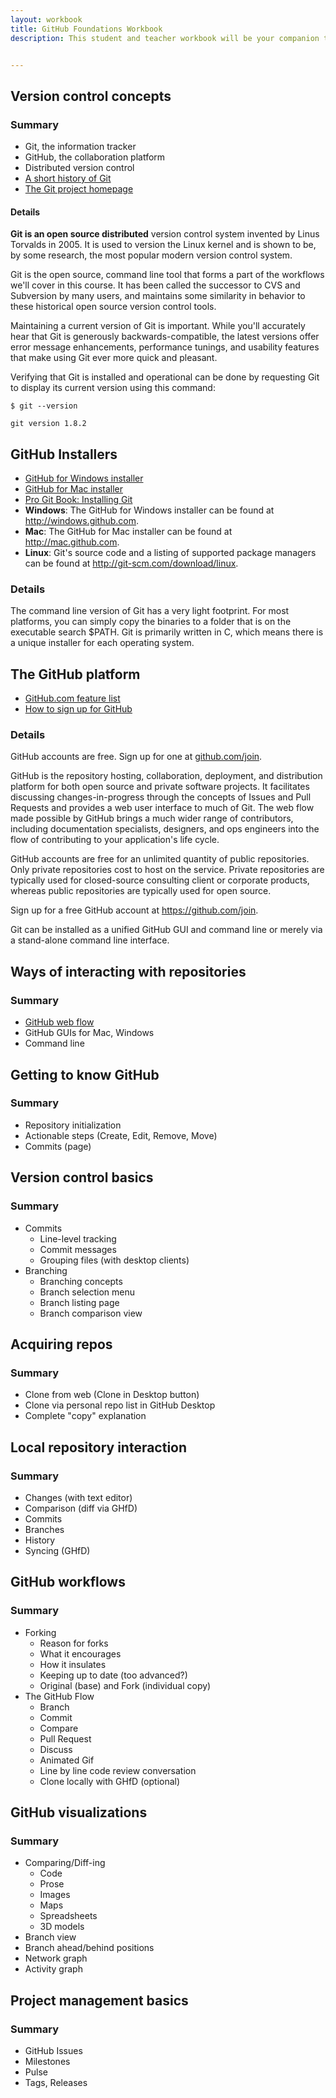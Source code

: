 ```yaml
---
layout: workbook
title: GitHub Foundations Workbook
description: This student and teacher workbook will be your companion to the GitHub Foundations class taught by the GitHub Training Team and other educational groups. In this course, you'll learn basic collaboration skills towards a productive use of Git and GitHub in your open source work and daily job assignments.


---
```


## Version control concepts

### Summary
* Git, the information tracker
* GitHub, the collaboration platform
* Distributed version control
* <a href="http://git-scm.com/book/en/Getting-Started-A-Short-History-of-Git" class="booklink">A short history of Git</a>
* <a href="http://git-scm.com" class="weblink">The Git project homepage</a>

#### Details
__Git is an open source distributed__ version control system invented by Linus Torvalds in 2005.  It is used to version the Linux kernel and is shown to be, by some research, the most popular modern version control system.

Git is the open source, command line tool that forms a part of the workflows we'll cover in this course.  It has been called the successor to CVS and Subversion by many users, and maintains some similarity in behavior to these historical open source version control tools.

Maintaining a current version of Git is important. While you'll accurately hear that Git is generously backwards-compatible, the latest versions offer error message enhancements, performance tunings, and usability features that make using Git ever more quick and pleasant.

Verifying that Git is installed and operational can be done by requesting Git to display its current version using this command:

``` shell
$ git --version

git version 1.8.2
```

##  GitHub Installers
* <a href="http://windows.github.com" class="weblink">GitHub for Windows installer</a>
* <a href="http://mac.github.com" class="weblink">GitHub for Mac installer</a>
* <a href="http://git-scm.com/book/en/Getting-Started-Installing-Git" class="booklink">Pro Git Book: Installing Git</a>
* **Windows**: The GitHub for Windows installer can be found at http://windows.github.com.
* **Mac**: The GitHub for Mac installer can be found at http://mac.github.com.
* **Linux**: Git's source code and a listing of supported package managers can be found at http://git-scm.com/download/linux.

### Details
The command line version of Git has a very light footprint. For most platforms, you can simply copy the binaries to a folder that is on the executable search $PATH. Git is primarily written in C, which means there is a unique installer for each operating system.


## The GitHub platform
*  <a href="https://github.com/features" class="githublink">GitHub.com feature list</a>
* <a href="https://www.youtube.com/watch?v=ezxRcdJ8glM&list=PLg7s6cbtAD17rhrz2BJWAPJMjR71B3IDx" class="videolink">How to sign up for GitHub</a>

### Details
GitHub accounts are free. Sign up for one at [github.com/join](https://github.com/join).

GitHub is the repository hosting, collaboration, deployment, and distribution platform for both open source and private software projects.  It facilitates discussing changes-in-progress through the concepts of Issues and Pull Requests and provides a web user interface to much of Git. The web flow made possible by GitHub brings a much wider range of contributors, including documentation specialists, designers, and ops engineers into the flow of contributing to your application's life cycle.


GitHub accounts are free for an unlimited quantity of public repositories. Only private repositories cost to host on the service. Private repositories are typically used for closed-source consulting client or corporate products, whereas public repositories are typically used for open source.

Sign up for a free GitHub account at https://github.com/join.

Git can be installed as a unified GitHub GUI and command line or merely via a stand-alone command line interface.


## Ways of interacting with repositories

### Summary
* <a href="https://guides.github.com/overviews/flow/" class="booklink">GitHub web flow</a>
* GitHub GUIs for Mac, Windows
* Command line

## Getting to know GitHub

### Summary
* Repository initialization
* Actionable steps (Create, Edit, Remove, Move)
* Commits (page)

## Version control basics

### Summary
* Commits
  * Line-level tracking
  * Commit messages
  * Grouping files (with desktop clients)
* Branching
  * Branching concepts
  * Branch selection menu
  * Branch listing page
  * Branch comparison view

## Acquiring repos

### Summary
* Clone from web (Clone in Desktop button)
* Clone via personal repo list in GitHub Desktop
* Complete "copy" explanation

## Local repository interaction

### Summary
* Changes (with text editor)
* Comparison (diff via GHfD)
* Commits
* Branches
* History
* Syncing (GHfD)

## GitHub workflows

### Summary
* Forking
    * Reason for forks
    * What it encourages
    * How it insulates
    * Keeping up to date (too advanced?)
    * Original (base) and Fork (individual copy)
* The GitHub Flow
    * Branch
    * Commit
    * Compare
    * Pull Request
    * Discuss
    * Animated Gif
    * Line by line code review conversation
    * Clone locally with GHfD (optional)

## GitHub visualizations

### Summary
* Comparing/Diff-ing
  * Code
  * Prose
  * Images
  * Maps
  * Spreadsheets
  * 3D models
* Branch view
* Branch ahead/behind positions
* Network graph
* Activity graph

## Project management basics

### Summary
* GitHub Issues
* Milestones
* Pulse
* Tags, Releases
